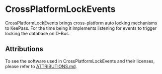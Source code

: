# CrossPlatformLockEvents
CrossPlatformLockEvents brings cross-platform auto locking mechanisms to KeePass. For the time being it implements listening for events to trigger locking the database on D-Bus.

## Attributions
To see the software used in CrossPlatformLockEvents and their licenses, please refer to [ATTRIBUTIONS.md](./ATTRIBUTIONS.md).